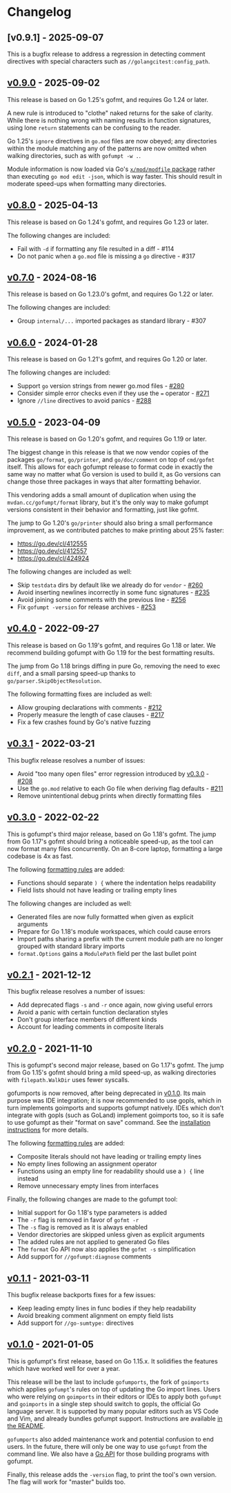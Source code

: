 # Changelog

## [v0.9.1] - 2025-09-07

This is a bugfix release to address a regression in detecting
comment directives with special characters such as `//golangcitest:config_path`.

## [v0.9.0] - 2025-09-02

This release is based on Go 1.25's gofmt, and requires Go 1.24 or later.

A new rule is introduced to "clothe" naked returns for the sake of clarity.
While there is nothing wrong with naming results in function signatures,
using lone `return` statements can be confusing to the reader.

Go 1.25's `ignore` directives in `go.mod` files are now obeyed;
any directories within the module matching any of the patterns
are now omitted when walking directories, such as with `gofumpt -w .`.

Module information is now loaded via Go's [`x/mod/modfile` package](https://pkg.go.dev/golang.org/x/mod/modfile)
rather than executing `go mod edit -json`, which is way faster.
This should result in moderate speed-ups when formatting many directories.

## [v0.8.0] - 2025-04-13

This release is based on Go 1.24's gofmt, and requires Go 1.23 or later.

The following changes are included:

* Fail with `-d` if formatting any file resulted in a diff - #114
* Do not panic when a `go.mod` file is missing a `go` directive - #317

## [v0.7.0] - 2024-08-16

This release is based on Go 1.23.0's gofmt, and requires Go 1.22 or later.

The following changes are included:

* Group `internal/...` imported packages as standard library - #307

## [v0.6.0] - 2024-01-28

This release is based on Go 1.21's gofmt, and requires Go 1.20 or later.

The following changes are included:

* Support `go` version strings from newer go.mod files - [#280]
* Consider simple error checks even if they use the `=` operator - [#271]
* Ignore `//line` directives to avoid panics - [#288]

## [v0.5.0] - 2023-04-09

This release is based on Go 1.20's gofmt, and requires Go 1.19 or later.

The biggest change in this release is that we now vendor copies of the packages
`go/format`, `go/printer`, and `go/doc/comment` on top of `cmd/gofmt` itself.
This allows for each gofumpt release to format code in exactly the same way
no matter what Go version is used to build it, as Go versions can change those
three packages in ways that alter formatting behavior.

This vendoring adds a small amount of duplication when using the
`mvdan.cc/gofumpt/format` library, but it's the only way to make gofumpt
versions consistent in their behavior and formatting, just like gofmt.

The jump to Go 1.20's `go/printer` should also bring a small performance
improvement, as we contributed patches to make printing about 25% faster:

* https://go.dev/cl/412555
* https://go.dev/cl/412557
* https://go.dev/cl/424924

The following changes are included as well:

* Skip `testdata` dirs by default like we already do for `vendor` - [#260]
* Avoid inserting newlines incorrectly in some func signatures - [#235]
* Avoid joining some comments with the previous line - [#256]
* Fix `gofumpt -version` for release archives - [#253]

## [v0.4.0] - 2022-09-27

This release is based on Go 1.19's gofmt, and requires Go 1.18 or later.
We recommend building gofumpt with Go 1.19 for the best formatting results.

The jump from Go 1.18 brings diffing in pure Go, removing the need to exec `diff`,
and a small parsing speed-up thanks to `go/parser.SkipObjectResolution`.

The following formatting fixes are included as well:

* Allow grouping declarations with comments - [#212]
* Properly measure the length of case clauses - [#217]
* Fix a few crashes found by Go's native fuzzing

## [v0.3.1] - 2022-03-21

This bugfix release resolves a number of issues:

* Avoid "too many open files" error regression introduced by [v0.3.0] - [#208]
* Use the `go.mod` relative to each Go file when deriving flag defaults - [#211]
* Remove unintentional debug prints when directly formatting files

## [v0.3.0] - 2022-02-22

This is gofumpt's third major release, based on Go 1.18's gofmt.
The jump from Go 1.17's gofmt should bring a noticeable speed-up,
as the tool can now format many files concurrently.
On an 8-core laptop, formatting a large codebase is 4x as fast.

The following [formatting rules](https://github.com/mvdan/gofumpt#Added-rules) are added:

* Functions should separate `) {` where the indentation helps readability
* Field lists should not have leading or trailing empty lines

The following changes are included as well:

* Generated files are now fully formatted when given as explicit arguments
* Prepare for Go 1.18's module workspaces, which could cause errors
* Import paths sharing a prefix with the current module path are no longer
  grouped with standard library imports
* `format.Options` gains a `ModulePath` field per the last bullet point

## [v0.2.1] - 2021-12-12

This bugfix release resolves a number of issues:

* Add deprecated flags `-s` and `-r` once again, now giving useful errors
* Avoid a panic with certain function declaration styles
* Don't group interface members of different kinds
* Account for leading comments in composite literals

## [v0.2.0] - 2021-11-10

This is gofumpt's second major release, based on Go 1.17's gofmt.
The jump from Go 1.15's gofmt should bring a mild speed-up,
as walking directories with `filepath.WalkDir` uses fewer syscalls.

gofumports is now removed, after being deprecated in [v0.1.0].
Its main purpose was IDE integration; it is now recommended to use gopls,
which in turn implements goimports and supports gofumpt natively.
IDEs which don't integrate with gopls (such as GoLand) implement goimports too,
so it is safe to use gofumpt as their "format on save" command.
See the [installation instructions](https://github.com/mvdan/gofumpt#Installation)
for more details.

The following [formatting rules](https://github.com/mvdan/gofumpt#Added-rules) are added:

* Composite literals should not have leading or trailing empty lines
* No empty lines following an assignment operator
* Functions using an empty line for readability should use a `) {` line instead
* Remove unnecessary empty lines from interfaces

Finally, the following changes are made to the gofumpt tool:

* Initial support for Go 1.18's type parameters is added
* The `-r` flag is removed in favor of `gofmt -r`
* The `-s` flag is removed as it is always enabled
* Vendor directories are skipped unless given as explicit arguments
* The added rules are not applied to generated Go files
* The `format` Go API now also applies the `gofmt -s` simplification
* Add support for `//gofumpt:diagnose` comments

## [v0.1.1] - 2021-03-11

This bugfix release backports fixes for a few issues:

* Keep leading empty lines in func bodies if they help readability
* Avoid breaking comment alignment on empty field lists
* Add support for `//go-sumtype:` directives

## [v0.1.0] - 2021-01-05

This is gofumpt's first release, based on Go 1.15.x. It solidifies the features
which have worked well for over a year.

This release will be the last to include `gofumports`, the fork of `goimports`
which applies `gofumpt`'s rules on top of updating the Go import lines. Users
who were relying on `goimports` in their editors or IDEs to apply both `gofumpt`
and `goimports` in a single step should switch to gopls, the official Go
language server. It is supported by many popular editors such as VS Code and
Vim, and already bundles gofumpt support. Instructions are available [in the
README](https://github.com/mvdan/gofumpt).

`gofumports` also added maintenance work and potential confusion to end users.
In the future, there will only be one way to use `gofumpt` from the command
line. We also have a [Go API](https://pkg.go.dev/mvdan.cc/gofumpt/format) for
those building programs with gofumpt.

Finally, this release adds the `-version` flag, to print the tool's own version.
The flag will work for "master" builds too.

[v0.9.0]: https://github.com/mvdan/gofumpt/releases/tag/v0.9.0
[v0.8.0]: https://github.com/mvdan/gofumpt/releases/tag/v0.8.0
[v0.7.0]: https://github.com/mvdan/gofumpt/releases/tag/v0.7.0

[v0.6.0]: https://github.com/mvdan/gofumpt/releases/tag/v0.6.0
[#271]: https://github.com/mvdan/gofumpt/issues/271
[#280]: https://github.com/mvdan/gofumpt/issues/280
[#288]: https://github.com/mvdan/gofumpt/issues/288

[v0.5.0]: https://github.com/mvdan/gofumpt/releases/tag/v0.5.0
[#235]: https://github.com/mvdan/gofumpt/issues/235
[#253]: https://github.com/mvdan/gofumpt/issues/253
[#256]: https://github.com/mvdan/gofumpt/issues/256
[#260]: https://github.com/mvdan/gofumpt/issues/260

[v0.4.0]: https://github.com/mvdan/gofumpt/releases/tag/v0.4.0
[#212]: https://github.com/mvdan/gofumpt/issues/212
[#217]: https://github.com/mvdan/gofumpt/issues/217

[v0.3.1]: https://github.com/mvdan/gofumpt/releases/tag/v0.3.1
[#208]: https://github.com/mvdan/gofumpt/issues/208
[#211]: https://github.com/mvdan/gofumpt/pull/211

[v0.3.0]: https://github.com/mvdan/gofumpt/releases/tag/v0.3.0
[v0.2.1]: https://github.com/mvdan/gofumpt/releases/tag/v0.2.1
[v0.2.0]: https://github.com/mvdan/gofumpt/releases/tag/v0.2.0
[v0.1.1]: https://github.com/mvdan/gofumpt/releases/tag/v0.1.1
[v0.1.0]: https://github.com/mvdan/gofumpt/releases/tag/v0.1.0
